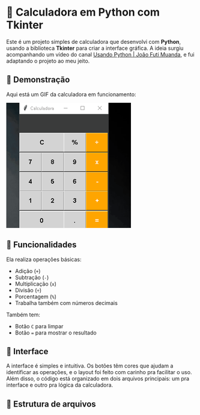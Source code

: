 # 🧮 Calculadora em Python com Tkinter

Este é um projeto simples de calculadora que desenvolvi com **Python**, usando a biblioteca **Tkinter** para criar a interface gráfica. A ideia surgiu acompanhando um vídeo do canal [Usando Python | João Futi Muanda](https://www.youtube.com/watch?v=i24MxljM-Bw&list=PLGFzROSPU9oVOK_4OojndjJggKV5ef1nQ), e fui adaptando o projeto ao meu jeito.

## 🎥 Demonstração

Aqui está um GIF da calculadora em funcionamento:

![Calculadora em ação](assets/calculadora-py.gif)

## 📌 Funcionalidades

Ela realiza operações básicas:

- Adição (`+`)
- Subtração (`-`)
- Multiplicação (`x`)
- Divisão (`÷`)
- Porcentagem (`%`)
- Trabalha também com números decimais

Também tem:

- Botão `C` para limpar
- Botão `=` para mostrar o resultado

## 🎨 Interface

A interface é simples e intuitiva. Os botões têm cores que ajudam a identificar as operações, e o layout foi feito com carinho pra facilitar o uso. Além disso, o código está organizado em dois arquivos principais: um pra interface e outro pra lógica da calculadora.

## 📁 Estrutura de arquivos

